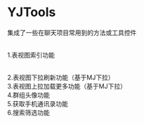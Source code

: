 # YJTools
集成了一些在聊天项目常用到的方法或工具控件

 <br> 1.表视图索引功能


 <br>2.表视图下拉刷新功能（基于MJ下拉）
 <br>3.表视图上拉加载更多功能（基于MJ下拉）
 <br>4.群组头像功能
 <br>5.获取手机通讯录功能
 <br>6.搜索筛选功能

